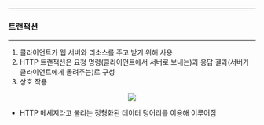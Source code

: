 -----
### 트랜잭션
-----
1. 클라이언트가 웹 서버와 리소스를 주고 받기 위해 사용
2. HTTP 트랜잭션은 요청 명령(클라이언트에서 서버로 보내는)과 응답 결과(서버가 클라이언트에게 돌려주는)로 구성
3. 상호 작용
<div align="center">
<img src="https://github.com/user-attachments/assets/0feb93b1-a5ce-4e5e-b343-a571f3bb8337">
</div>

   - HTTP 메세지라고 불리는 정형화된 데이터 덩어리를 이용해 이루어짐
